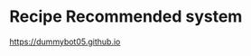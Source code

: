 # Recipe Recommended system
<a href="https://dummybot05.github.io">https://dummybot05.github.io</a>
